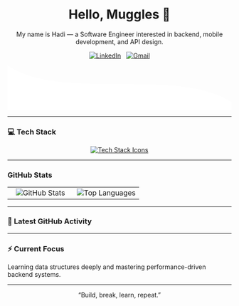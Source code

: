 <div align="center">

<h1>Hello, Muggles 👋</h1>

My name is Hadi — a Software Engineer interested in backend, mobile development, and API design.

[![LinkedIn](https://skillicons.dev/icons?i=linkedin)](https://www.linkedin.com/in/hadidireya/) &nbsp;
[![Gmail](https://skillicons.dev/icons?i=gmail)](mailto:hadidireya@gmail.com?subject=Hello%20Hadi,%20From%20GitHub)

</div>

<!-- Animated White Wave Divider -->
<div style="position:relative; width:100%; height:100px; overflow:hidden;">
  <svg viewBox="0 0 1200 120" preserveAspectRatio="none" style="position:absolute; bottom:0; width:100%; height:100px;">
    <path d="M0,0 C300,100 900,0 1200,100 L1200,120 L0,120 Z" fill="white">
      <animate repeatCount="indefinite" attributeName="d" dur="6s"
        values="
        M0,0 C300,100 900,0 1200,100 L1200,120 L0,120 Z;
        M0,0 C400,0 800,120 1200,0 L1200,120 L0,120 Z;
        M0,0 C300,100 900,0 1200,100 L1200,120 L0,120 Z">
      </animate>
    </path>
  </svg>
</div>

---

### 💻 Tech Stack
<p align="center">
  <a href="https://skillicons.dev">
    <img src="https://skillicons.dev/icons?i=js,ts,html,css,react,nextjs,nodejs,express,dart,flutter,django,mongodb,firebase,supabase" alt="Tech Stack Icons" />
  </a>
</p>

---

###  GitHub Stats
<div align="center">

<table>
  <tr>
    <td width="50%" align="center">
      <img src="https://github-readme-stats.vercel.app/api?username=HadiDireya&show_icons=true&theme=radical&hide_border=true&count_private=true" alt="GitHub Stats" />
    </td>
    <td width="50%" align="center">
      <img src="https://github-readme-stats.vercel.app/api/top-langs/?username=HadiDireya&layout=compact&theme=radical&hide_border=true" alt="Top Languages" />
    </td>
  </tr>
</table>

</div>

---

### 🧩 Latest GitHub Activity
<!--START_SECTION:activity-->
<!--END_SECTION:activity-->

---

### ⚡ Current Focus
Learning data structures deeply and mastering performance-driven backend systems.

---

<p align="center">“Build, break, learn, repeat.”</p>